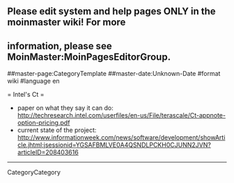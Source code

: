 ## Please edit system and help pages ONLY in the moinmaster wiki! For more
## information, please see MoinMaster:MoinPagesEditorGroup.
##master-page:CategoryTemplate
##master-date:Unknown-Date
#format wiki
#language en

= Intel's Ct =

 * paper on what they say it can do: http://techresearch.intel.com/userfiles/en-us/File/terascale/Ct-appnote-option-pricing.pdf
 * current state of the project: http://www.informationweek.com/news/software/development/showArticle.jhtml;jsessionid=YGSAFBMLVE0A4QSNDLPCKH0CJUNN2JVN?articleID=208403616

----
CategoryCategory
